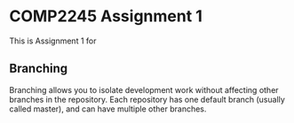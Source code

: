 # COMP2245 Assignment 1
This is Assignment 1 for <Afique Bertrand>
## Branching
Branching allows you to isolate development work without
affecting other branches in the repository. Each repository
has one default branch (usually called master), and can have
multiple other branches.